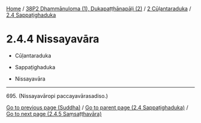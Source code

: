 
[Home](/) / [38P2 Dhammānuloma (1), Dukapaṭṭhānapāḷi (2)](../../../38P2.md) / [2 Cūḷantaraduka](../../2.md) / [2.4 Sappaṭighaduka](../2.4.md)

# 2.4.4 Nissayavāra

* Cūḷantaraduka

* Sappaṭighaduka

* Nissayavāra

---

695\. (Nissayavāropi paccayavārasadiso.)



[Go to previous page (Suddha)](2.4.3/2.4.3.1--4/2.4.3.1--4.2/Suddha.md) / [Go to parent page (2.4 Sappaṭighaduka)](../2.4.md) / [Go to next page (2.4.5 Saṃsaṭṭhavāra)](2.4.5.md)


